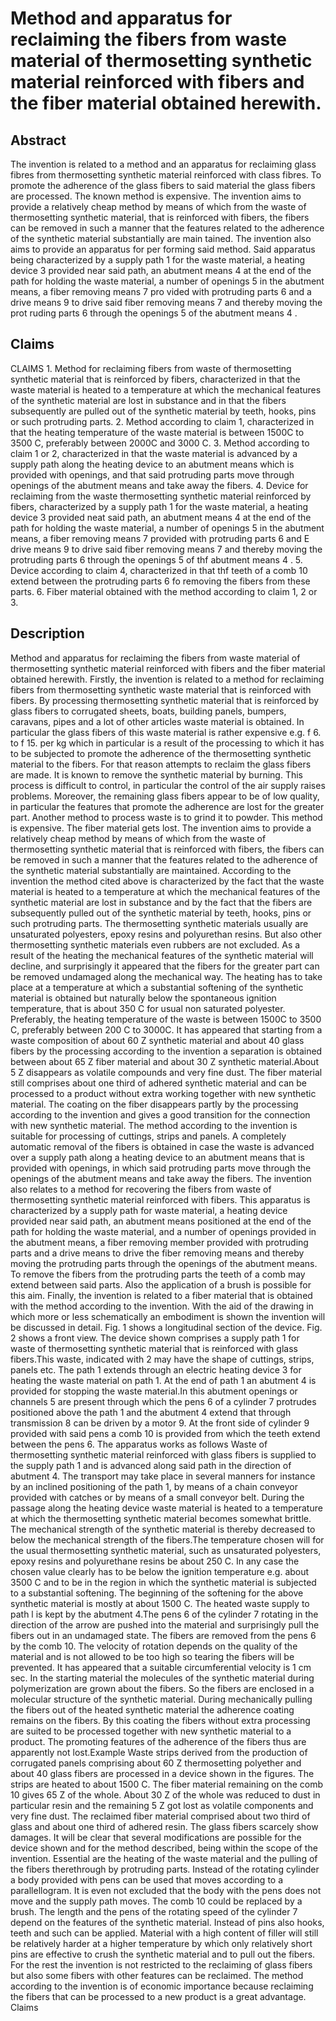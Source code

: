 # Method and apparatus for reclaiming the fibers from waste material of thermosetting synthetic material reinforced with fibers and the fiber material obtained herewith.

## Abstract
The invention is related to a method and an apparatus for reclaiming glass fibres from thermosetting synthetic material reinforced with class fibres. To promote the adherence of the glass fibers to said material the glass fibers are processed. The known method is expensive. The invention aims to provide a relatively cheap method by means of which from the waste of thermosetting synthetic material, that is reinforced with fibers, the fibers can be removed in such a manner that the features related to the adherence of the synthetic material substantially are main tained. The invention also aims to provide an apparatus for per forming said method. Said apparatus being characterized by a supply path 1 for the waste material, a heating device 3 provided near said path, an abutment means 4 at the end of the path for holding the waste material, a number of openings 5 in the abutment means, a fiber removing means 7 pro vided with protruding parts 6 and a drive means 9 to drive said fiber removing means 7 and thereby moving the prot ruding parts 6 through the openings 5 of the abutment means 4 .

## Claims
CLAIMS 1. Method for reclaiming fibers from waste of thermosetting synthetic material that is reinforced by fibers, characterized in that the waste material is heated to a temperature at which the mechanical features of the synthetic material are lost in substance and in that the fibers subsequently are pulled out of the synthetic material by teeth, hooks, pins or such protruding parts. 2. Method according to claim 1, characterized in that the heating temperature of the waste material is between 1500C to 3500 C, preferably between 2000C and 3000 C. 3. Method according to claim 1 or 2, characterized in that the waste material is advanced by a supply path along the heating device to an abutment means which is provided with openings, and that said protruding parts move through openings of the abutment means and take away the fibers. 4. Device for reclaiming from the waste thermosetting synthetic material reinforced by fibers, characterized by a supply path 1 for the waste material, a heating device 3 provided neat said path, an abutment means 4 at the end of the path for holding the waste material, a number of openings 5 in the abutment means, a fiber removing means 7 provided with protruding parts 6 and E drive means 9 to drive said fiber removing means 7 and thereby moving the protruding parts 6 through the openings 5 of thf abutment means 4 . 5. Device according to claim 4, characterized in that thf teeth of a comb 10 extend between the protruding parts 6 fo removing the fibers from these parts. 6. Fiber material obtained with the method according to claim 1, 2 or 3.

## Description
Method and apparatus for reclaiming the fibers from waste material of thermosetting synthetic material reinforced with fibers and the fiber material obtained herewith. Firstly, the invention is related to a method for reclaiming fibers from thermosetting synthetic waste material that is reinforced with fibers. By processing thermosetting synthetic material that is reinforced by glass fibers to corrugated sheets, boats, building panels, bumpers, caravans, pipes and a lot of other articles waste material is obtained. In particular the glass fibers of this waste material is rather expensive e.g. f 6. to f 15. per kg which in particular is a result of the processing to which it has to be subjected to promote the adherence of the thermosetting synthetic material to the fibers. For that reason attempts to reclaim the glass fibers are made. It is known to remove the synthetic material by burning. This process is difficult to control, in particular the control of the air supply raises problems. Moreover, the remaining glass fibers appear to be of low quality, in particular the features that promote the adherence are lost for the greater part. Another method to process waste is to grind it to powder. This method is expensive. The fiber material gets lost. The invention aims to provide a relatively cheap method by means of which from the waste of thermosetting synthetic material that is reinforced with fibers, the fibers can be removed in such a manner that the features related to the adherence of the synthetic material substantially are maintained. According to the invention the method cited above is characterized by the fact that the waste material is heated to a temperature at which the mechanical features of the synthetic material are lost in substance and by the fact that the fibers are subsequently pulled out of the synthetic material by teeth, hooks, pins or such protruding parts. The thermosetting synthetic materials usually are unsaturated polyesters, epoxy resins and polyurethan resins. But also other thermosetting synthetic materials even rubbers are not excluded. As a result of the heating the mechanical features of the synthetic material will decline, and surprisingly it appeared that the fibers for the greater part can be removed undamaged along the mechanical way. The heating has to take place at a temperature at which a substantial softening of the synthetic material is obtained but naturally below the spontaneous ignition temperature, that is about 350 C for usual non saturated polyester. Preferably, the heating temperature of the waste is between 1500C to 3500 C, preferably between 200 C to 3000C. It has appeared that starting from a waste composition of about 60 Z synthetic material and about 40 glass fibers by the processing according to the invention a separation is obtained between about 65 Z fiber material and about 30 Z synthetic material.About 5 Z disappears as volatile compounds and very fine dust. The fiber material still comprises about one third of adhered synthetic material and can be processed to a product without extra working together with new synthetic material. The coating on the fiber disappears partly by the processing according to the invention and gives a good transition for the connection with new synthetic material. The method according to the invention is suitable for processing of cuttings, strips and panels. A completely automatic removal of the fibers is obtained in case the waste is advanced over a supply path along a heating device to an abutment means that is provided with openings, in which said protruding parts move through the openings of the abutment means and take away the fibers. The invention also relates to a method for recovering the fibers from waste of thermosetting synthetic material reinforced with fibers. This apparatus is characterized by a supply path for waste material, a heating device provided near said path, an abutment means positioned at the end of the path for holding the waste material, and a number of openings provided in the abutment means, a fiber removing member provided with protruding parts and a drive means to drive the fiber removing means and thereby moving the protruding parts through the openings of the abutment means. To remove the fibers from the protruding parts the teeth of a comb may extend between said parts. Also the application of a brush is possible for this aim. Finally, the invention is related to a fiber material that is obtained with the method according to the invention. With the aid of the drawing in which more or less schematically an embodiment is shown the invention will be discussed in detail. Fig. 1 shows a longitudinal section of the device. Fig. 2 shows a front view. The device shown comprises a supply path 1 for waste of thermosetting synthetic material that is reinforced with glass fibers.This waste, indicated with 2 may have the shape of cuttings, strips, panels etc. The path 1 extends through an electric heating device 3 for heating the waste material on path 1. At the end of path 1 an abutment 4 is provided for stopping the waste material.In this abutment openings or channels 5 are present through which the pens 6 of a cylinder 7 protrudes positioned above the path 1 and the abutment 4 extend that through transmission 8 can be driven by a motor 9. At the front side of cylinder 9 provided with said pens a comb 10 is provided from which the teeth extend between the pens 6. The apparatus works as follows Waste of thermosetting synthetic material reinforced with glass fibers is supplied to the supply path 1 and is advanced along said path in the direction of abutment 4. The transport may take place in several manners for instance by an inclined positioning of the path 1, by means of a chain conveyor provided with catches or by means of a small conveyor belt. During the passage along the heating device waste material is heated to a temperature at which the thermosetting synthetic material becomes somewhat brittle. The mechanical strength of the synthetic material is thereby decreased to below the mechanical strength of the fibers.The temperature chosen will for the usual thermosetting synthetic material, such as unsaturated polyesters, epoxy resins and polyurethane resins be about 250 C. In any case the chosen value clearly has to be below the ignition temperature e.g. about 3500 C and to be in the region in which the synthetic material is subjected to a substantial softening. The beginning of the softening for the above synthetic material is mostly at about 1500 C. The heated waste supply to path l is kept by the abutment 4.The pens 6 of the cylinder 7 rotating in the direction of the arrow are pushed into the material and surprisingly pull the fibers out in an undamaged state. The fibers are removed from the pens 6 by the comb 10. The velocity of rotation depends on the quality of the material and is not allowed to be too high so tearing the fibers will be prevented. It has appeared that a suitable circumferential velocity is 1 cm sec. In the starting material the molecules of the synthetic material during polymerization are grown about the fibers. So the fibers are enclosed in a molecular structure of the synthetic material. During mechanically pulling the fibers out of the heated synthetic material the adherence coating remains on the fibers. By this coating the fibers without extra processing are suited to be processed together with new synthetic material to a product. The promoting features of the adherence of the fibers thus are apparently not lost.Example Waste strips derived from the production of corrugated panels comprising about 60 Z thermosetting polyether and about 40 glass fibers are processed in a device shown in the figures. The strips are heated to about 1500 C. The fiber material remaining on the comb 10 gives 65 Z of the whole. About 30 Z of the whole was reduced to dust in particular resin and the remaining 5 Z got lost as volatile components and very fine dust. The reclaimed fiber material comprised about two third of glass and about one third of adhered resin. The glass fibers scarcely show damages. It will be clear that several modifications are possible for the device shown and for the method described, being within the scope of the invention. Essential are the heating of the waste material and the pulling of the fibers therethrough by protruding parts. Instead of the rotating cylinder a body provided with pens can be used that moves according to a parallellogram. It is even not excluded that the body with the pens does not move and the supply path moves. The comb 10 could be replaced by a brush. The length and the pens of the rotating speed of the cylinder 7 depend on the features of the synthetic material. Instead of pins also hooks, teeth and such can be applied. Material with a high content of filler will still be relatively harder at a higher temperature by which only relatively short pins are effective to crush the synthetic material and to pull out the fibers. For the rest the invention is not restricted to the reclaiming of glass fibers but also some fibers with other features can be reclaimed. The method according to the invention is of economic importance because reclaiming the fibers that can be processed to a new product is a great advantage. Claims